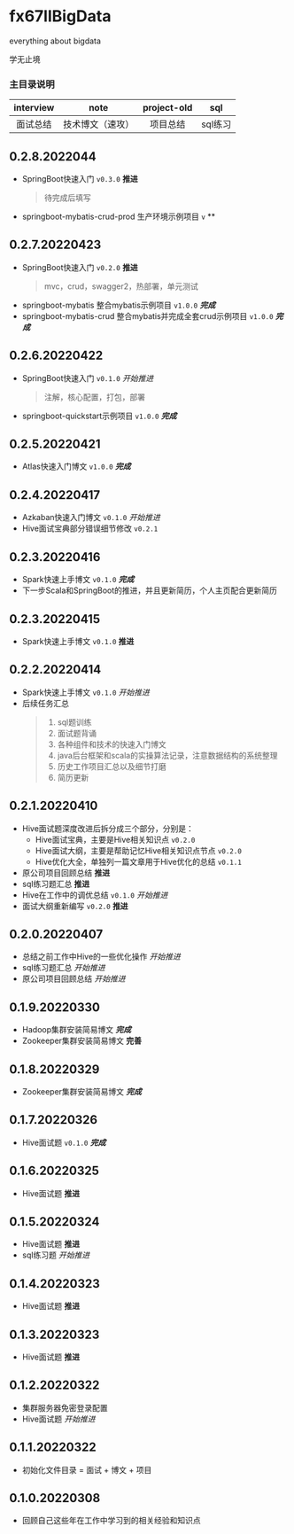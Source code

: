 # fx67llBigData
everything about bigdata

学无止境  


### 主目录说明
|  interview  |  note  |  project-old  |  sql  |
|  :----:  |  :----:  |  :----:  |  :----:  |
|  面试总结  |  技术博文（速攻）  |  项目总结  |  sql练习  |

## 0.2.8.2022044
* SpringBoot快速入门 `v0.3.0` **推进**  
	> 待完成后填写
* springboot-mybatis-crud-prod 生产环境示例项目 `v` **  

## 0.2.7.20220423
* SpringBoot快速入门 `v0.2.0` **推进**  
	> mvc，crud，swagger2，热部署，单元测试
* springboot-mybatis 整合mybatis示例项目 `v1.0.0` ***完成***  
* springboot-mybatis-crud 整合mybatis并完成全套crud示例项目 `v1.0.0` ***完成***

## 0.2.6.20220422
* SpringBoot快速入门 `v0.1.0` *开始推进*  
	> 注解，核心配置，打包，部署
* springboot-quickstart示例项目 `v1.0.0` ***完成***  

## 0.2.5.20220421
* Atlas快速入门博文 `v1.0.0` ***完成***  

## 0.2.4.20220417
* Azkaban快速入门博文 `v0.1.0` *开始推进*  
* Hive面试宝典部分错误细节修改 `️v0.2.1`

## 0.2.3.20220416
* Spark快速上手博文 `v0.1.0` ***完成***  
* 下一步Scala和SpringBoot的推进，并且更新简历，个人主页配合更新简历  

## 0.2.3.20220415
* Spark快速上手博文 `v0.1.0` **推进**  

## 0.2.2.20220414
* Spark快速上手博文 `v0.1.0` *开始推进*  
* 后续任务汇总
	> 1. sql题训练  
	> 2. 面试题背诵  
	> 3. 各种组件和技术的快速入门博文  
	> 4. java后台框架和scala的实操算法记录，注意数据结构的系统整理  
	> 5. 历史工作项目汇总以及细节打磨
	> 6. 简历更新

## 0.2.1.20220410
* Hive面试题深度改进后拆分成三个部分，分别是：  
  - Hive面试宝典，主要是Hive相关知识点 `️v0.2.0`  
  - Hive面试大纲，主要是帮助记忆Hive相关知识点节点 `️v0.2.0`  
  - Hive优化大全，单独列一篇文章用于Hive优化的总结 `️v0.1.1`  
* 原公司项目回顾总结 **推进**  
* sql练习题汇总 **推进**  
* Hive在工作中的调优总结 `v0.1.0` *开始推进*  
* 面试大纲重新编写 `v0.2.0` **推进**

## 0.2.0.20220407
* 总结之前工作中Hive的一些优化操作 *开始推进*  
* sql练习题汇总 *开始推进*  
* 原公司项目回顾总结 *开始推进*  

## 0.1.9.20220330
* Hadoop集群安装简易博文 ***完成***  
* Zookeeper集群安装简易博文 **完善**  

## 0.1.8.20220329
* Zookeeper集群安装简易博文 ***完成***  

## 0.1.7.20220326
* Hive面试题 `v0.1.0` ***完成***  

## 0.1.6.20220325
* Hive面试题 **推进**  

## 0.1.5.20220324
* Hive面试题 **推进**    
* sql练习题 *开始推进*  

## 0.1.4.20220323
* Hive面试题 **推进**  

## 0.1.3.20220323
* Hive面试题 **推进**  

## 0.1.2.20220322
* 集群服务器免密登录配置  
* Hive面试题 *开始推进*  

## 0.1.1.20220322
* 初始化文件目录 = 面试 + 博文 + 项目  

## 0.1.0.20220308
* 回顾自己这些年在工作中学习到的相关经验和知识点  
